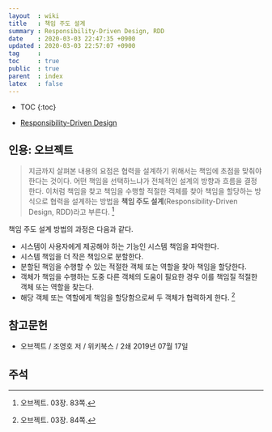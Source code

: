 ```yaml
---
layout  : wiki
title   : 책임 주도 설계
summary : Responsibility-Driven Design, RDD
date    : 2020-03-03 22:47:35 +0900
updated : 2020-03-03 22:57:07 +0900
tag     : 
toc     : true
public  : true
parent  : index
latex   : false
---
```

* TOC
{:toc}

* [Responsibility-Driven Design][wirfs]

## 인용: 오브젝트

> 지금까지 살펴본 내용의 요점은 협력을 설계하기 위해서는 책임에 초점을 맞춰야 한다는 것이다.
어떤 책임을 선택하느냐가 전체적인 설계의 방향과 흐름을 결정한다.
이처럼 책임을 찾고 책임을 수행할 적절한 객체를 찾아 책임을 할당하는 방식으로 협력을 설계하는 방법을 **책임 주도 설계**(Responsibility-Driven Design, RDD)라고 부른다.
[^objects-83]

책임 주도 설계 방법의 과정은 다음과 같다.

>
* 시스템이 사용자에게 제공해야 하는 기능인 시스템 책임을 파악한다.
* 시스템 책임을 더 작은 책임으로 분할한다.
* 분할된 책임을 수행할 수 있는 적절한 객체 또는 역할을 찾아 책임을 할당한다.
* 객체가 책임을 수행하는 도중 다른 객체의 도움이 필요한 경우 이를 책임질 적절한 객체 또는 역할을 찾는다.
* 해당 객체 또는 역할에게 책임을 할당함으로써 두 객체가 협력하게 한다.
[^objects-84]

## 참고문헌

* 오브젝트 / 조영호 저 / 위키북스 / 2쇄 2019년 07월 17일

## 주석

[wirfs]: http://www.wirfs-brock.com/Design.html

[^objects-83]: 오브젝트. 03장. 83쪽.
[^objects-84]: 오브젝트. 03장. 84쪽.
